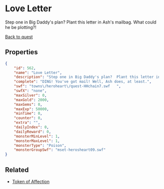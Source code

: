 # Love Letter

Step one in Big Daddy's plan?  Plant this letter in Ash's mailbag.  What could he be plotting?!

[Back to quest](../quests.md)

## Properties

```json
{
    "id": 562,
    "name": "Love Letter",
    "description": "Step one in Big Daddy's plan?  Plant this letter in Ash's mailbag.  What could he be plotting?!",
    "complete": "DING! You've got mail! Well, Ash does, at least.",
    "swf": "towns\/heroheart\/quest-HHchain7.swf   ",
    "swfX": "none",
    "maxSilver": 0,
    "maxGold": 2000,
    "maxGems": 0,
    "maxExp": 50000,
    "minTime": 0,
    "counter": 0,
    "extra": "",
    "dailyIndex": 0,
    "dailyReward": 0,
    "monsterMinLevel": 1,
    "monsterMaxLevel": 1,
    "monsterType": "Poison",
    "monsterGroupSwf": "mset-herosheart09.swf"
}
```

## Related

- [Token of Affection](../items/707-token-of-affection.md)


